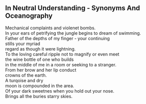 In Neutral Understanding - Synonyms And Oceanography
----------------------------------------------------
Mechanical complaints and violenet bombs.  
In your ears of petrifying the jungle begins to dream of swimming.  
Father of the depths of my finger - your continuing  
stills your myriad  
regard as though it were lightning.  
To the loving careful ripple not to magnify or even meet  
the wine bottle of one who builds  
in the middle of me in a room or seeking to a stranger.  
From her brow and her lip conduct  
crowns of the earth.  
A turqoise and dry  
moon is compounded in the area.  
Of your dark sweetnes when you hold out your nose.  
Brings all the buries starry skies.  
